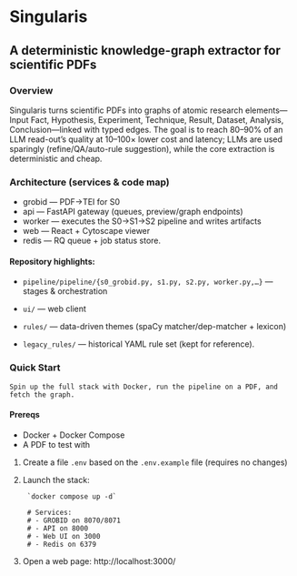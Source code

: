 # Singularis 
## A deterministic knowledge-graph extractor for scientific PDFs

### Overview

Singularis turns scientific PDFs into graphs of atomic research elements—Input Fact, Hypothesis, Experiment, Technique, Result, Dataset, Analysis, Conclusion—linked with typed edges. The goal is to reach 80–90% of an LLM read-out’s quality at 10–100× lower cost and latency; LLMs are used sparingly (refine/QA/auto-rule suggestion), while the core extraction is deterministic and cheap.

### Architecture (services & code map)

* grobid — PDF→TEI for S0
* api — FastAPI gateway (queues, preview/graph endpoints)
* worker — executes the S0→S1→S2 pipeline and writes artifacts
* web — React + Cytoscape viewer
* redis — RQ queue + job status store. 

#### Repository highlights:

* `pipeline/pipeline/{s0_grobid.py, s1.py, s2.py, worker.py,…}` — stages & orchestration

* `ui/` — web client

* `rules/` — data-driven themes (spaCy matcher/dep-matcher + lexicon)

* `legacy_rules/` — historical YAML rule set (kept for reference). 

### Quick Start

    Spin up the full stack with Docker, run the pipeline on a PDF, and fetch the graph.

#### Prereqs

* Docker + Docker Compose
* A PDF to test with

1. Create a file `.env` based on the `.env.example` file (requires no changes)
2. Launch the stack:

        `docker compose up -d`

        # Services:
        # - GROBID on 8070/8071
        # - API on 8000
        # - Web UI on 3000 
        # - Redis on 6379


3. Open a web page: http://localhost:3000/